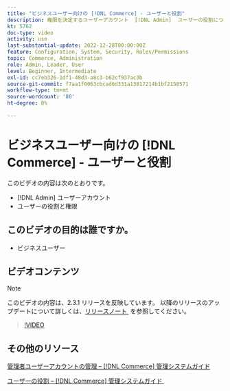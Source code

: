 ```yaml
---
title: "ビジネスユーザー向けの [!DNL Commerce] - ユーザーと役割"
description: 権限を決定するユーザーアカウント  [!DNL Admin]  ユーザーの役割についての基本を説明します。
kt: 5762
doc-type: video
activity: use
last-substantial-update: 2022-12-28T00:00:00Z
feature: Configuration, System, Security, Roles/Permissions
topic: Commerce, Administration
role: Admin, Leader, User
level: Beginner, Intermediate
exl-id: cc7eb326-1df1-48d3-a8c3-b62cf937ac3b
source-git-commit: f7aa1f0063cbcad6d331a13817214b1bf2158571
workflow-type: tm+mt
source-wordcount: '80'
ht-degree: 0%

---
```


# ビジネスユーザー向けの [!DNL Commerce] - ユーザーと役割

このビデオの内容は次のとおりです。

- [!DNL Admin] ユーザーアカウント
- ユーザーの役割と権限

## このビデオの目的は誰ですか。

- ビジネスユーザー

## ビデオコンテンツ

>[!NOTE]
>
>このビデオの内容は、2.3.1 リリースを反映しています。 以降のリリースのアップデートについて詳しくは、[&#x200B; リリースノート &#x200B;](https://experienceleague.adobe.com/docs/commerce-operations/release/notes/overview.html?lang=ja) を参照してください。

>[!VIDEO](https://video.tv.adobe.com/v/330049?quality=12&learn=on&captions=jpn)

## その他のリソース

[&#x200B; 管理者ユーザーアカウントの管理 –  [!DNL Commerce]  管理システムガイド &#x200B;](https://experienceleague.adobe.com/docs/commerce-admin/systems/user-accounts/permissions-users-all.html?lang=ja)

[&#x200B; ユーザーの役割 –  [!DNL Commerce]  管理システムガイド &#x200B;](https://experienceleague.adobe.com/docs/commerce-admin/systems/user-accounts/permissions-user-roles.html?lang=ja)

